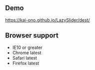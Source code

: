 ## Demo
https://kai-ono.github.io/LazySlider/dest/

## Browser support
* IE10 or greater
* Chrome latest
* Safari latest
* Firefox latest
